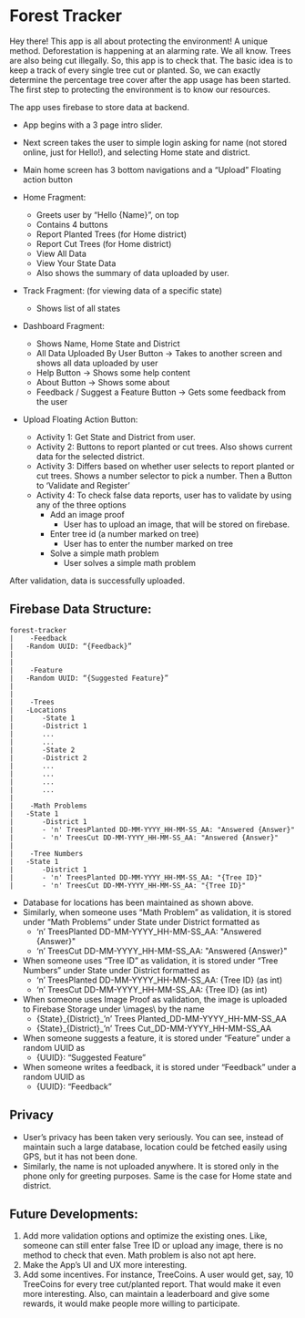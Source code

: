 # Forest Tracker

Hey there! This app is all about protecting the environment! A unique method. Deforestation is happening at an alarming rate. We all know. Trees are also being cut illegally. 
So, this app is to check that.
The basic idea is to keep a track of every single tree cut or planted. So, we can exactly determine the percentage tree cover after the app usage has been started.
The first step to protecting the environment is to know our resources. 

The app uses firebase to store data at backend.

-	App begins with a 3 page intro slider.
-	Next screen takes the user to simple login asking for name (not stored online, just for Hello!), and selecting Home state and district.
-	Main home screen has 3 bottom navigations and a “Upload” Floating action button
-	Home Fragment:
    - Greets user by “Hello {Name}”, on top
    - Contains 4 buttons
    -	Report Planted Trees (for Home district)
    -	Report Cut Trees (for Home district)
    -	View All Data
    -	View Your State Data
    -	Also shows the summary of data uploaded by user.
-	Track Fragment: (for viewing data of a specific state)
    -	Shows list of all states 
-	Dashboard Fragment:
    -	Shows Name, Home State and District
    -	All Data Uploaded By User Button -> Takes to another screen and shows all data uploaded by user
    -	Help Button -> Shows some help content
    -	About Button -> Shows some about
    -	Feedback / Suggest a Feature Button -> Gets some feedback from the user

-	Upload Floating Action Button:
    - Activity 1: Get State and District from user.
    - Activity 2: Buttons to report planted or cut trees. Also shows current data for the selected district. 
    - Activity 3: Differs based on whether user selects to report planted or cut trees. Shows a number selector to pick a number. Then a Button to ‘Validate and Register’
    - Activity 4: To check false data reports, user has to validate by using any of the three options
      -	Add an image proof
          -	User has to upload an image, that will be stored on firebase. 
      -	Enter tree id (a number marked on tree)
          -	User has to enter the number marked on tree
      -	Solve a simple math problem
          -	User solves a simple math problem
      
After validation, data is successfully uploaded.

## Firebase Data Structure:
~~~
forest-tracker
|    -Feedback
|	-Random UUID: “{Feedback}”
|
|
|    -Feature
|	-Random UUID: “{Suggested Feature}”
|
|
|    -Trees
|	-Locations
|	    -State 1
|		-District 1
|		...	
|		...
|	    -State 2
|		-District 2
|		...
|		...
|	    ...
|	    ...
|
|    -Math Problems
|	-State 1
|	    -District 1
|		- 'n' TreesPlanted DD-MM-YYYY_HH-MM-SS_AA: "Answered {Answer}"
|		- 'n' TreesCut DD-MM-YYYY_HH-MM-SS_AA: "Answered {Answer}"
|
|    -Tree Numbers
|	-State 1
|	    -District 1
|		- 'n' TreesPlanted DD-MM-YYYY_HH-MM-SS_AA: "{Tree ID}"
|		- 'n' TreesCut DD-MM-YYYY_HH-MM-SS_AA: "{Tree ID}"
~~~     

- Database for locations has been maintained as shown above.
- Similarly, when someone uses “Math Problem” as validation, it is stored under “Math Problems” under State under District formatted as
    -	‘n’ TreesPlanted DD-MM-YYYY_HH-MM-SS_AA: "Answered {Answer}"
    -	‘n’ TreesCut DD-MM-YYYY_HH-MM-SS_AA: "Answered {Answer}"
-	When someone uses “Tree ID” as validation, it is stored under “Tree Numbers” under State under District formatted as
    -	‘n’ TreesPlanted DD-MM-YYYY_HH-MM-SS_AA: {Tree ID} (as int)
    -	‘n’ TreesCut DD-MM-YYYY_HH-MM-SS_AA: {Tree ID} (as int)
-	When someone uses Image Proof as validation, the image is uploaded to Firebase Storage under  \images\ by the name
    -	{State}\_{District}_’n’ Trees Planted_DD-MM-YYYY_HH-MM-SS_AA
    -	{State}\_{District}_’n’ Trees Cut_DD-MM-YYYY_HH-MM-SS_AA
-	When someone suggests a feature, it is stored under “Feature” under a random UUID as 
    -	{UUID}: “Suggested Feature”
-	When someone writes a feedback, it is stored under “Feedback” under a random UUID as 
    -	{UUID}: “Feedback”

## Privacy
- User’s privacy has been taken very seriously. You can see, instead of maintain such a large database, location could be fetched easily using GPS, but it has not been done. 
- Similarly, the name is not uploaded anywhere. It is stored only in the phone only for greeting purposes. Same is the case for Home state and district.

## Future Developments:
1.	Add more validation options and optimize the existing ones. Like, someone can still enter false Tree ID or upload any image, there is no method to check that even. Math problem is also not apt here.
2.	Make the App’s UI and UX more interesting.
3.	Add some incentives. For instance, TreeCoins. A user would get, say, 10 TreeCoins for every tree cut/planted report. That would make it even more interesting. 
Also, can maintain a leaderboard and give some rewards, it would make people more willing to participate.




